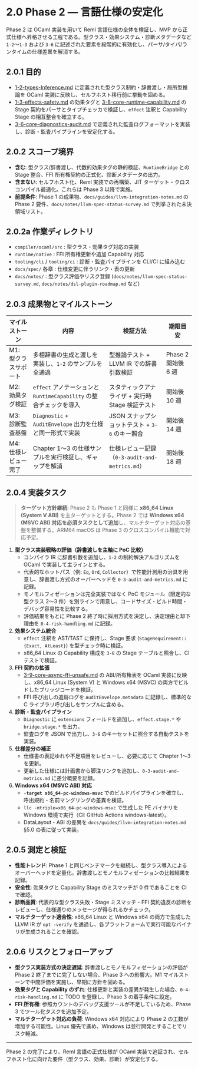 # 2.0 Phase 2 — 言語仕様の安定化

Phase 2 は OCaml 実装を用いて Reml 言語仕様の全体を検証し、MVP から正式仕様へ昇格させる工程である。型クラス・効果システム・診断メタデータなど `1-2`〜`1-3` および `3-6` に記述された要素を段階的に有効化し、パーサ/タイパ/ランタイムの仕様差異を解消する。

## 2.0.1 目的
- [1-2-types-Inference.md](../../spec/1-2-types-Inference.md) に定義された型クラス制約・辞書渡し・局所型推論を OCaml 実装に反映し、セルフホスト移行前に挙動を固める。
- [1-3-effects-safety.md](../../spec/1-3-effects-safety.md) の効果タグと [3-8-core-runtime-capability.md](../../spec/3-8-core-runtime-capability.md) の Stage 契約をパーサとタイプチェッカで検証し、`effect` 注釈と Capability Stage の相互整合を確立する。
- [3-6-core-diagnostics-audit.md](../../spec/3-6-core-diagnostics-audit.md) で定義された監査ログフォーマットを実装し、診断・監査パイプラインを安定化する。

## 2.0.2 スコープ境界
- **含む**: 型クラス/辞書渡し、代数的効果タグの静的検証、`RuntimeBridge` との Stage 整合、FFI 所有権契約の正式化、診断メタデータの出力。
- **含まない**: セルフホスト化、Reml 実装での再構築、JIT ターゲット・クロスコンパイル最適化。これらは Phase 3 以降で実施。
- **前提条件**: Phase 1 の成果物、`docs/guides/llvm-integration-notes.md` の Phase 2 要件、`docs/notes/llvm-spec-status-survey.md` で列挙された未決領域リスト。

## 2.0.2a 作業ディレクトリ
- `compiler/ocaml/src` : 型クラス・効果タグ対応の実装
- `runtime/native` : FFI 所有権更新や追加 Capability 対応
- `tooling/cli` / `tooling/ci` : 診断・監査パイプラインを CLI/CI に組み込む
- `docs/spec/` 各章 : 仕様変更に伴うリンク・表の更新
- `docs/notes/` : 型クラス評価やリスク登録 (`docs/notes/llvm-spec-status-survey.md`, `docs/notes/dsl-plugin-roadmap.md` など)

## 2.0.3 成果物とマイルストーン
| マイルストーン | 内容 | 検証方法 | 期限目安 |
|----------------|------|----------|----------|
| M1: 型クラスサポート | 多相辞書の生成と渡しを実装し、`1-2` のサンプルを全通過 | 型推論テスト + LLVM IR での辞書引数検証 | Phase 2 開始後 6 週 |
| M2: 効果タグ検証 | `effect` アノテーションと `RuntimeCapability` の整合チェックを導入 | スタティックアナライザ + 実行時 Stage 検証テスト | 開始後 10 週 |
| M3: 診断監査基盤 | `Diagnostic` + `AuditEnvelope` 出力を仕様と同一形式で実装 | JSON スナップショットテスト + `3-6` のキー照合 | 開始後 14 週 |
| M4: 仕様レビュー完了 | Chapter 1〜3 の仕様サンプルを実行検証し、ギャップを解消 | 仕様レビュー記録（`0-3-audit-and-metrics.md`） | 開始後 18 週 |

## 2.0.4 実装タスク

> **ターゲット方針継続**: Phase 2 も Phase 1 と同様に **x86_64 Linux (System V ABI)** を主ターゲットとする。Phase 2 では **Windows x64 (MSVC ABI) 対応を必須タスクとして追加**し、マルチターゲット対応の基盤を整備する。ARM64 macOS は Phase 3 のクロスコンパイル機能で対応予定。

1. **型クラス実装戦略の評価（辞書渡しを主軸に PoC 比較）**
   - コンパイラ IR に辞書引数を追加し、`1-2` の制約解決アルゴリズムを OCaml で実装して主ラインとする。
   - 代表的なホットパス（例: `Eq`, `Ord`, `Collector`）で性能計測用の治具を用意し、辞書渡し方式のオーバーヘッドを `0-3-audit-and-metrics.md` に記録。
   - モノモルフィゼーションは完全実装ではなく PoC モジュール（限定的な型クラス 2〜3 件）を別ラインで用意し、コードサイズ・ビルド時間・デバッグ容易性を比較する。
   - 評価結果をもとに Phase 2 終了時に採用方式を決定し、決定理由と却下理由を `0-4-risk-handling.md` に記録。
2. **効果システム統合**
   - `effect` 注釈を AST/TAST に保持し、Stage 要求 (`StageRequirement::{Exact, AtLeast}`) を型チェック時に検証。
   - x86_64 Linux の Capability 構成を `3-8` の Stage テーブルと照合し、CI テストで検証。
3. **FFI 契約の拡張**
   - [3-9-core-async-ffi-unsafe.md](../../spec/3-9-core-async-ffi-unsafe.md) の ABI/所有権表を OCaml 実装に反映し、x86_64 Linux (System V) と Windows x64 (MSVC) の両方でビルドしたブリッジコードを検証。
   - FFI 呼び出しの追跡ログを `AuditEnvelope.metadata` に記録し、標準的な C ライブラリ呼び出しをサンプルに含める。
4. **診断・監査パイプライン**
   - `Diagnostic` に `extensions` フィールドを追加し、`effect.stage.*` や `bridge.stage.*` を出力。
   - 監査ログを JSON で出力し、`3-6` のキーセットに照合する自動テストを実装。
5. **仕様差分の補正**
   - 仕様書の表記ゆれや不足項目をレビューし、必要に応じて Chapter 1〜3 を更新。
   - 更新した仕様には計画書から脚注リンクを追加し、`0-3-audit-and-metrics.md` に差分概要を記録。
6. **Windows x64 (MSVC ABI) 対応**
   - **`-target x86_64-pc-windows-msvc`** でのビルドパイプラインを確立し、呼出規約・名前マングリングの差異を検証。
   - `llc -mtriple=x86_64-pc-windows-msvc` で生成した PE バイナリを Windows 環境で実行（CI: GitHub Actions windows-latest）。
   - DataLayout・ABI の差異を `docs/guides/llvm-integration-notes.md` §5.0 の表に従って実装。

## 2.0.5 測定と検証
- **性能トレンド**: Phase 1 と同じベンチマークを継続し、型クラス導入によるオーバーヘッドを定量化。辞書渡しとモノモルフィゼーションの比較結果を記録。
- **安全性**: 効果タグと Capability Stage のミスマッチが 0 件であることを CI で確認。
- **診断品質**: 代表的な型クラス失敗・Stage ミスマッチ・FFI 契約違反の診断をレビューし、仕様通りのメッセージが得られるかチェック。
- **マルチターゲット適合性**: x86_64 Linux と Windows x64 の両方で生成した LLVM IR が `opt -verify` を通過し、各プラットフォームで実行可能なバイナリが生成されることを確認。

## 2.0.6 リスクとフォローアップ
- **型クラス実装方式の決定遅延**: 辞書渡しとモノモルフィゼーションの評価が Phase 2 終了までに完了しない場合、Phase 3 への影響大。M1 マイルストーンで中間評価を実施し、早期に方針を固める。
- **効果タグと Capability のずれ**: 仕様更新と実装の差異が発生した場合、`0-4-risk-handling.md` に TODO を登録し、Phase 3 の着手条件に設定。
- **FFI 所有権**: 参照カウントのデバッグ支援ツールが不足しているため、Phase 3 でツール化タスクを追加予定。
- **マルチターゲット対応の負荷**: Windows x64 対応により Phase 2 の工数が増加する可能性。Linux 優先で進め、Windows は並行開発とすることでリスク軽減。

---

Phase 2 の完了により、Reml 言語の正式仕様が OCaml 実装で追証され、セルフホスト化に向けた要件（型クラス、効果、診断）が安定化する。
